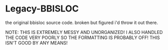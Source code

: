 # Legacy-BBISLOC
 the original bbisloc source code. broken but figured i'd throw it out there.
 
 NOTE: THIS IS EXTREMELY MESSY AND UNORGANIZED! I ALSO HANDLED THE CODE VERY POORLY SO THE FORMATTING IS PROBABLY OFF! THIS ISN'T GOOD BY ANY MEANS!
